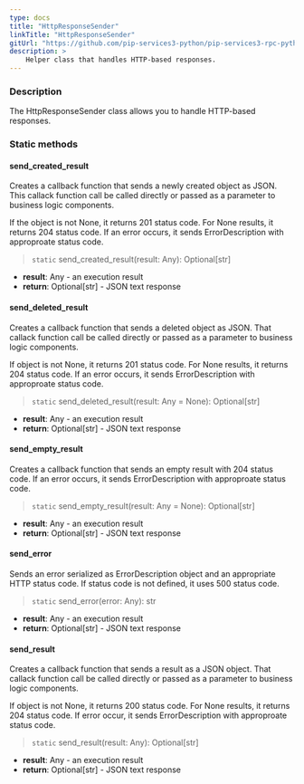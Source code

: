 ```yaml
---
type: docs
title: "HttpResponseSender"
linkTitle: "HttpResponseSender"
gitUrl: "https://github.com/pip-services3-python/pip-services3-rpc-python"
description: >
    Helper class that handles HTTP-based responses.
---
```


### Description

The HttpResponseSender class allows you to handle HTTP-based responses.

### Static methods

#### send_created_result
Creates a callback function that sends a newly created object as JSON.
This callack function call be called directly or passed
as a parameter to business logic components.

If the object is not None, it returns 201 status code.
For None results, it returns 204 status code.
If an error occurs, it sends ErrorDescription with approproate status code.

> `static` send_created_result(result: Any): Optional[str]

- **result**: Any - an execution result
- **return**: Optional[str] - JSON text response


#### send_deleted_result
Creates a callback function that sends a deleted object as JSON.
That callack function call be called directly or passed
as a parameter to business logic components.

If object is not None, it returns 201 status code.
For None results, it returns 204 status code.
If an error occurs, it sends ErrorDescription with approproate status code.

> `static` send_deleted_result(result: Any = None): Optional[str]

- **result**: Any - an execution result
- **return**: Optional[str] - JSON text response


#### send_empty_result
Creates a callback function that sends an empty result with 204 status code.
If an error occurs, it sends ErrorDescription with approproate status code.


> `static` send_empty_result(result: Any = None): Optional[str]

- **result**: Any - an execution result 
- **return**: Optional[str] - JSON text response


#### send_error
Sends an error serialized as ErrorDescription object
and an appropriate HTTP status code.
If status code is not defined, it uses 500 status code.


> `static` send_error(error: Any): str

- **result**: Any - an execution result 
- **return**: Optional[str] - JSON text response


#### send_result
Creates a callback function that sends a result as a JSON object.
That callack function call be called directly or passed
as a parameter to business logic components.

If object is not None, it returns 200 status code.
For None results, it returns 204 status code.
If error occur, it sends ErrorDescription with approproate status code.


> `static` send_result(result: Any): Optional[str]

- **result**: Any - an execution result 
- **return**: Optional[str] - JSON text response
